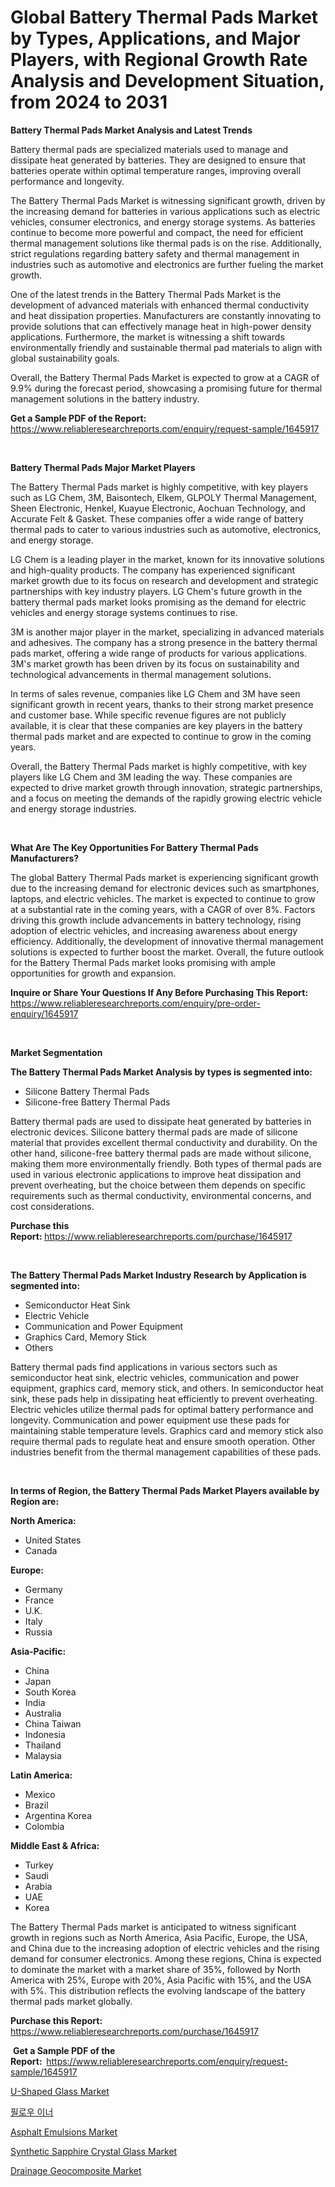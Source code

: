 <p><h1>Global Battery Thermal Pads Market by Types, Applications, and Major Players, with Regional Growth Rate Analysis and Development Situation, from 2024 to 2031</h1></p><p><strong>Battery Thermal Pads Market Analysis and Latest Trends</strong></p>
<p><p>Battery thermal pads are specialized materials used to manage and dissipate heat generated by batteries. They are designed to ensure that batteries operate within optimal temperature ranges, improving overall performance and longevity.</p><p>The Battery Thermal Pads Market is witnessing significant growth, driven by the increasing demand for batteries in various applications such as electric vehicles, consumer electronics, and energy storage systems. As batteries continue to become more powerful and compact, the need for efficient thermal management solutions like thermal pads is on the rise. Additionally, strict regulations regarding battery safety and thermal management in industries such as automotive and electronics are further fueling the market growth.</p><p>One of the latest trends in the Battery Thermal Pads Market is the development of advanced materials with enhanced thermal conductivity and heat dissipation properties. Manufacturers are constantly innovating to provide solutions that can effectively manage heat in high-power density applications. Furthermore, the market is witnessing a shift towards environmentally friendly and sustainable thermal pad materials to align with global sustainability goals.</p><p>Overall, the Battery Thermal Pads Market is expected to grow at a CAGR of 9.9% during the forecast period, showcasing a promising future for thermal management solutions in the battery industry.</p></p>
<p><strong>Get a Sample PDF of the Report:&nbsp;</strong> <a href="https://www.reliableresearchreports.com/enquiry/request-sample/1645917">https://www.reliableresearchreports.com/enquiry/request-sample/1645917</a></p>
<p>&nbsp;</p>
<p><strong>Battery Thermal Pads Major Market Players</strong></p>
<p><p>The Battery Thermal Pads market is highly competitive, with key players such as LG Chem, 3M, Baisontech, Elkem, GLPOLY Thermal Management, Sheen Electronic, Henkel, Kuayue Electronic, Aochuan Technology, and Accurate Felt & Gasket. These companies offer a wide range of battery thermal pads to cater to various industries such as automotive, electronics, and energy storage.</p><p>LG Chem is a leading player in the market, known for its innovative solutions and high-quality products. The company has experienced significant market growth due to its focus on research and development and strategic partnerships with key industry players. LG Chem's future growth in the battery thermal pads market looks promising as the demand for electric vehicles and energy storage systems continues to rise.</p><p>3M is another major player in the market, specializing in advanced materials and adhesives. The company has a strong presence in the battery thermal pads market, offering a wide range of products for various applications. 3M's market growth has been driven by its focus on sustainability and technological advancements in thermal management solutions.</p><p>In terms of sales revenue, companies like LG Chem and 3M have seen significant growth in recent years, thanks to their strong market presence and customer base. While specific revenue figures are not publicly available, it is clear that these companies are key players in the battery thermal pads market and are expected to continue to grow in the coming years.</p><p>Overall, the Battery Thermal Pads market is highly competitive, with key players like LG Chem and 3M leading the way. These companies are expected to drive market growth through innovation, strategic partnerships, and a focus on meeting the demands of the rapidly growing electric vehicle and energy storage industries.</p></p>
<p>&nbsp;</p>
<p><strong>What Are The Key Opportunities For Battery Thermal Pads Manufacturers?</strong></p>
<p><p>The global Battery Thermal Pads market is experiencing significant growth due to the increasing demand for electronic devices such as smartphones, laptops, and electric vehicles. The market is expected to continue to grow at a substantial rate in the coming years, with a CAGR of over 8%. Factors driving this growth include advancements in battery technology, rising adoption of electric vehicles, and increasing awareness about energy efficiency. Additionally, the development of innovative thermal management solutions is expected to further boost the market. Overall, the future outlook for the Battery Thermal Pads market looks promising with ample opportunities for growth and expansion.</p></p>
<p><strong>Inquire or Share Your Questions If Any Before Purchasing This Report:</strong> <a href="https://www.reliableresearchreports.com/enquiry/pre-order-enquiry/1645917">https://www.reliableresearchreports.com/enquiry/pre-order-enquiry/1645917</a></p>
<p>&nbsp;</p>
<p><strong>Market Segmentation</strong></p>
<p><strong>The Battery Thermal Pads Market Analysis by types is segmented into:</strong></p>
<p><ul><li>Silicone Battery Thermal Pads</li><li>Silicone-free Battery Thermal Pads</li></ul></p>
<p><p>Battery thermal pads are used to dissipate heat generated by batteries in electronic devices. Silicone battery thermal pads are made of silicone material that provides excellent thermal conductivity and durability. On the other hand, silicone-free battery thermal pads are made without silicone, making them more environmentally friendly. Both types of thermal pads are used in various electronic applications to improve heat dissipation and prevent overheating, but the choice between them depends on specific requirements such as thermal conductivity, environmental concerns, and cost considerations.</p></p>
<p><strong>Purchase this Report:&nbsp;</strong><a href="https://www.reliableresearchreports.com/purchase/1645917">https://www.reliableresearchreports.com/purchase/1645917</a></p>
<p>&nbsp;</p>
<p><strong>The Battery Thermal Pads Market Industry Research by Application is segmented into:</strong></p>
<p><ul><li>Semiconductor Heat Sink</li><li>Electric Vehicle</li><li>Communication and Power Equipment</li><li>Graphics Card, Memory Stick</li><li>Others</li></ul></p>
<p><p>Battery thermal pads find applications in various sectors such as semiconductor heat sink, electric vehicles, communication and power equipment, graphics card, memory stick, and others. In semiconductor heat sink, these pads help in dissipating heat efficiently to prevent overheating. Electric vehicles utilize thermal pads for optimal battery performance and longevity. Communication and power equipment use these pads for maintaining stable temperature levels. Graphics card and memory stick also require thermal pads to regulate heat and ensure smooth operation. Other industries benefit from the thermal management capabilities of these pads.</p></p>
<p>&nbsp;</p>
<p><strong>In terms of Region, the Battery Thermal Pads Market Players available by Region are:</strong></p>
<p>
    <p> <strong> North America: </strong>
        <ul>
            <li>United States</li>
            <li>Canada</li>
        </ul>
        </p> 
    <p> <strong> Europe: </strong>
        <ul>
            <li>Germany</li>
            <li>France</li>
            <li>U.K.</li>
            <li>Italy</li>
            <li>Russia</li>
        </ul>
        </p> 
    <p> <strong> Asia-Pacific: </strong>
        <ul>
            <li>China</li>
            <li>Japan</li>
            <li>South Korea</li>
            <li>India</li>
            <li>Australia</li>
            <li>China Taiwan</li>
            <li>Indonesia</li>
            <li>Thailand</li>
            <li>Malaysia</li>
        </ul>
        </p> 
    <p> <strong> Latin America: </strong>
        <ul>
            <li>Mexico</li>
            <li>Brazil</li>
            <li>Argentina Korea</li>
            <li>Colombia</li>
        </ul>
        </p> 
    <p> <strong> Middle East & Africa: </strong>
        <ul>
            <li>Turkey</li>
            <li>Saudi</li>
            <li>Arabia</li>
            <li>UAE</li>
            <li>Korea</li>
        </ul>
    </p>
    </p>
<p><p>The Battery Thermal Pads market is anticipated to witness significant growth in regions such as North America, Asia Pacific, Europe, the USA, and China due to the increasing adoption of electric vehicles and the rising demand for consumer electronics. Among these regions, China is expected to dominate the market with a market share of 35%, followed by North America with 25%, Europe with 20%, Asia Pacific with 15%, and the USA with 5%. This distribution reflects the evolving landscape of the battery thermal pads market globally.</p></p>
<p><strong>Purchase this Report: </strong><a href="https://www.reliableresearchreports.com/purchase/1645917">https://www.reliableresearchreports.com/purchase/1645917</a></p>
<p>&nbsp;<strong>Get a Sample PDF of the Report:&nbsp;&nbsp;</strong><a href="https://www.reliableresearchreports.com/enquiry/request-sample/1645917">https://www.reliableresearchreports.com/enquiry/request-sample/1645917</a></p>
<p><strong></strong></p>
<p><p><a href="https://funky-papaya-cf4.notion.site/U-Shaped-Glass-Market-Research-Report-Unlocks-Analysis-on-the-Market-Financial-Status-Market-Size--22eff88a0665417db35372641b97af3e">U-Shaped Glass Market</a></p><p><a href="https://medium.com/@biheemgalvinlouises6hokrh3h/%EB%B2%A0%EA%B0%9C-%EC%86%8D-%EC%8B%9C%EC%9E%A5-%ED%86%B5%EC%B0%B0-%EC%8B%9C%EC%9E%A5-%EB%8F%99%ED%96%A5-%EC%84%B1%EC%9E%A5-2024%EB%85%84%EB%B6%80%ED%84%B0-2031%EB%85%84%EA%B9%8C%EC%A7%80-%EC%98%88%EC%B8%A1%EB%90%9C-%EA%B2%83-496c4114cbe6">필로우 이너</a></p><p><a href="https://view.publitas.com/reportprime-1/asphalt-emulsions-market-size-share-trends-analysis-report-by-application-regional-outlook-competitive-strategies-and-segment-forecasts-2024-2031/">Asphalt Emulsions Market</a></p><p><a href="https://sore-arch-6db.notion.site/Synthetic-Sapphire-Crystal-Glass-Market-Size-Evaluating-its-Market-Trends-Growth-and-Projections--eeae028d1bd1431ca9445c51a540a726">Synthetic Sapphire Crystal Glass Market</a></p><p><a href="https://view.publitas.com/reportprime-1/drainage-geocomposite-market-centers-on-aspects-such-as-market-growth-market-share-market-opportunity-and-projected-forecasts-spanning-from-2024-to-2031/">Drainage Geocomposite Market</a></p></p>